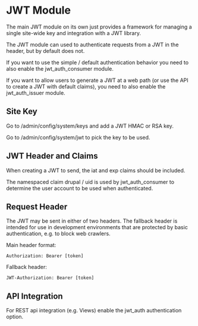# JWT Module

The main JWT module on its own just provides a framework for managing a
single site-wide key and integration with a JWT library.

The JWT module can used to authenticate requests from a JWT in the header, but
by default does not.

If you want to use the simple / default authentication behavior you need to
also enable the jwt_auth_consumer module.

If you want to allow users to generate a JWT at a web path (or use the API
to create a JWT with default claims), you need to also enable the jwt_auth_issuer
module.

## Site Key

Go to /admin/config/system/keys and add a JWT HMAC or RSA key.

Go to /admin/config/system/jwt to pick the key to be used.

## JWT Header and Claims

When creating a JWT to send, the iat and exp claims should be included.

The namespaced claim drupal / uid is used by jwt_auth_consumer to determine the
user account to be used when authenticated.

## Request Header

The JWT may be sent in either of two headers. The fallback header is intended for use
in development environments that are protected by basic authentication, e.g. to block
web crawlers.

Main header format:

    Authorization: Bearer [token]

Fallback header:

    JWT-Authorization: Bearer [token]

## API Integration

For REST api integration (e.g. Views) enable the jwt_auth authentication option.
